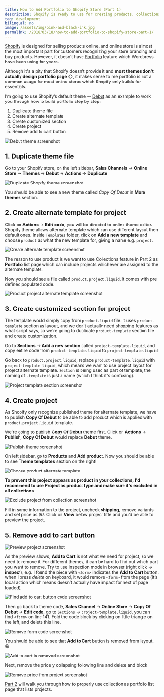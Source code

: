 ```yaml
---
title: How to Add Portfolio to Shopify Store (Part 1)
description: Shopify is ready to use for creating products, collections, but it doesn’t have portfolio feature comparing with Wordpress. I explored extending features from existing theme, and hope this general strategy helps you. 
tag: development
bilingual: no
image: /assets/img/pink-and-black-ink.jpg
permalink: /2018/03/18/how-to-add-portfolio-to-shopify-store-part-1/
---
```


[Shopify](https://www.shopify.com/?ref=planet-willow) is designed for selling products online, and online store is almost the most important part for customers
recognizing your store branding and buy products. However,
it doesn’t have [Portfolio](https://en.support.wordpress.com/portfolios/) feature which Wordpress
have been using for years.

Although it's a pity that Shopify doesn't provide it and **most themes don't actually design portfolio page** :disappointed:,
it makes sense to me portfolio is not a common usage for most online stores which Shopify only builds for essentials.

I’m going to use Shopify’s default theme -- [Debut](https://themes.shopify.com/themes/debut/styles/default) as an example to work you through how to build portfolio step by step:
1. Duplicate theme file
2. Create alternate template
3. Create customized section
4. Create project
5. Remove add to cart button

![Debut theme screenshot](/assets/img/debut-theme-screenshot.png)

## 1. Duplicate theme file

Go to your Shopify store, on the left sidebar, **Sales Channels** -> **Online Store** -> **Themes** -> **Debut**
-> **Actions** -> **Duplicate**

![Duplicate Shopify theme screenshot](/assets/img/duplicate-shopify-theme-screenshot.png)

You should be able to see a new theme called *Copy Of Debut* in **More themes** section.

## 2. Create alternate template for project

Click on **Actions** -> **Edit code**, you will be directed to online theme editor. Shopify theme allows alternate template
which can use different layout then default ones. Inside `Templates` folder,
click on **Add a new template** and choose `product` as what the new template for, giving a name e.g. `project`.

![Create alternate template screenshot](/assets/img/create-alternate-template-screenshot.png)

The reason to use product is we want to use Collections feature in Part 2 as **Portfolio** list page which can include
projects whichever are assigned to the alternate template.

Now you should see a file called `product.project.liquid`. It comes with pre defined populated code.

![Product project alternate template screenshot](/assets/img/product-project-alternate-template-screenshot.png)

## 3. Create customized section for project

The template would simply copy from `product.liquid` file. It uses `product-template` section as layout,
and we don’t actually need shopping features as what script says,
so we’re going to duplicate `product-template` section file and create customization.

Go to **Sections** -> **Add a new section** called `project-template.liquid`,
and copy entire code from `product-template.liquid` to `project-template.liquid`

Go back to `product.project.liquid`, replace `product-template.liquid` with `project-template.liquid`,
which means we want to use project layout for project alternate template. `Section` is being used as part of template,
the naming of `-template` is just a name (which I think it's confusing).

![Project template section screenshot](/assets/img/project-template-section-screenshot.png)

## 4. Create project

As Shopify only recognize published theme for alternate template, we have to publish **Copy Of Debut** to be able to
add product which is applied with `product.project.liquid` template.

We're going to publish **Copy Of Debut** theme first. Click on **Actions** -> **Publish**,
**Copy Of Debut** would replace **Debut** theme.

![Publish theme screenshot](/assets/img/publish-theme-screenshot.png)

On left sidebar, go to **Products** and **Add product**. Now you should be able to see **Theme templates** section
on the right!

![Choose product alternate template](/assets/img/choose-product-alternate-template.png)

**To prevent this project appears as product in your collections,
I'd recommend to use Project as product type and make sure it's excluded in all collections.**

![Exclude project from collection screenshot](/assets/img/exclude-project-from-collection-screenshot.png)

Fill in some information to the project, uncheck **shipping**, remove variants and set price as *$0*.
Click on **View** below project title and you’d be able to preview the project.

## 5. Remove add to cart button

![Preview project screenshot](/assets/img/preview-project-screenshot.png)

As the preview shows, **Add to Cart** is not what we need for project, so we need to remove it.
For different themes, it can be hard to find out which part you want to remove.
Try to use inspection mode in browser (right click -> **inspect**), e.g. I found the piece with `<form>` indicates the **Add to Cart** button.
when I press *delete* on keyboard, it would remove `<form>` from the
page (it’s local action which means doesn’t actually have impact for next of page loaded).

![Find add to cart button code screenshot](/assets/img/find-add-to-cart-button-code-screenshot.png)

Then go back to theme code, **Sales Channel** -> **Online Store** -> **Copy Of Debut** -> **Edit code**,
go to `Sections` -> `project-template.liquid`, you can find `<form>` on line 141.
Fold the code block by clicking on little triangle on the left, and delete this line.

![Remove form code screenshot](/assets/img/remove-form-code-screenshot.png)

You should be able to see that **Add to Cart** button is removed from layout. :grinning:

![Add to cart is removed screenshot](/assets/img/add-to-cart-is-removed-screenshot.png)

Next, remove the price y collapsing following line and delete and block

![Remove price from project screenshot](/assets/img/remove-price-from-project-screenshot.png)

[Part 2](/2018/04/15/how-to-add-portfolio-to-shopify-store-part-2/) will walk you through how to properly use collection as portfolio list page that lists projects.
